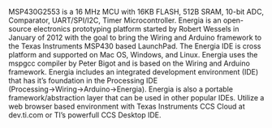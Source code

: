 MSP430G2553 is a 16 MHz MCU with 16KB FLASH, 512B SRAM, 10-bit ADC, Comparator, UART/SPI/I2C, Timer Microcontroller. Energia is an open-source electronics prototyping platform started by Robert Wessels in January of 2012 with the goal to bring the Wiring and Arduino framework to the Texas Instruments MSP430 based LaunchPad. The Energia IDE is cross platform and supported on Mac OS, Windows, and Linux. Energia uses the mspgcc compiler by Peter Bigot and is based on the Wiring and Arduino framework. Energia includes an integrated development environment (IDE) that has it’s foundation in the Processing IDE (Processing→Wiring→Arduino→Energia). Energia is also a portable framework/abstraction layer that can be used in other popular IDEs. Utilize a web browser based environment with Texas Instruments CCS Cloud at dev.ti.com or TI’s powerfull CCS Desktop IDE.
